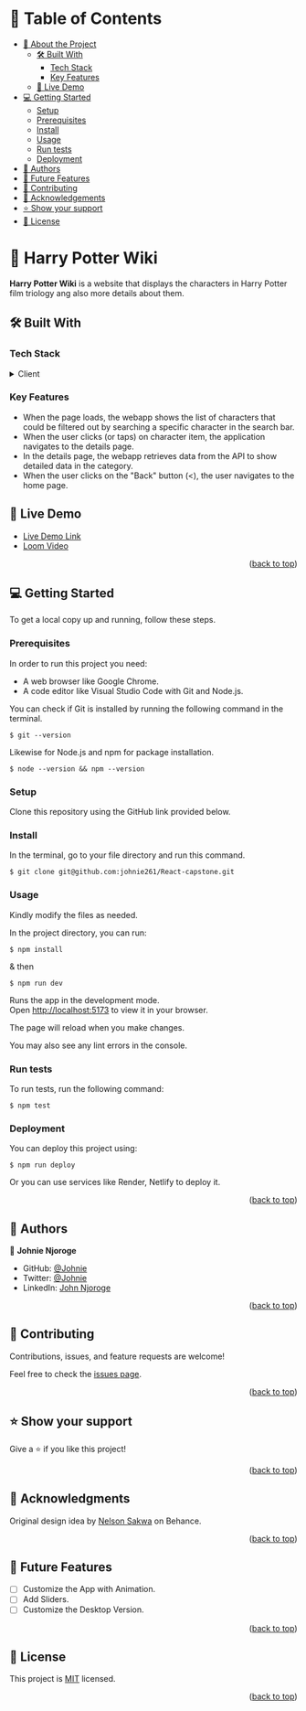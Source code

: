<a name="readme-top"></a>

# 📗 Table of Contents

- [📖 About the Project](#about-project)
  - [🛠 Built With](#built-with)
    - [Tech Stack](#tech-stack)
    - [Key Features](#key-features)
  - [🚀 Live Demo](#live-demo)
- [💻 Getting Started](#getting-started)
  - [Setup](#setup)
  - [Prerequisites](#prerequisites)
  - [Install](#install)
  - [Usage](#usage)
  - [Run tests](#run-tests)
  - [Deployment](#triangular_flag_on_post-deployment)
- [👥 Authors](#authors)
- [🔭 Future Features](#future-features)
- [🤝 Contributing](#contributing)
- [🙏 Acknowledgements](#acknowledgements)
- [⭐️ Show your support](#support)
- [📝 License](#license)

<!-- PROJECT DESCRIPTION -->

# 📖 Harry Potter Wiki <a name="about-project"></a>

<b>Harry Potter Wiki</b> is a website that displays the characters in Harry Potter film triology ang also more details about them.

## 🛠 Built With <a name="built-with"></a>

### Tech Stack <a name="tech-stack"></a>


<details>
  <summary>Client</summary>
  <ul>
    <li><a href="https://reactjs.org/">React.js</a></li>
  </ul>
</details>

### Key Features <a name="key-features"></a>

 - When the page loads, the webapp shows the list of characters that could be filtered out by searching a specific character in the search bar.
  - When the user clicks (or taps) on character item, the application navigates to the details page.
- In the details page, the webapp retrieves data from the API to show detailed data in the category.
 - When the user clicks on the "Back" button (<), the user navigates to the home page.

## 🚀 Live Demo <a name="live-demo"></a>


- [Live Demo Link](https://harry-potter-wiki.netlify.app/)
- [Loom Video](https://www.loom.com/share/3ca4c5c06ac74a429d90d40abce25b0b)

<p align="right">(<a href="#readme-top">back to top</a>)</p>

<!-- GETTING STARTED -->

## 💻 Getting Started <a name="getting-started"></a>


To get a local copy up and running, follow these steps.

### Prerequisites

In order to run this project you need:
-  A web browser like Google Chrome.
-  A code editor like Visual Studio Code with Git and Node.js.

You can check if Git is installed by running the following command in the terminal.
```
$ git --version
```

Likewise for Node.js and npm for package installation.
```
$ node --version && npm --version
```
### Setup

Clone this repository using the GitHub link provided below.


### Install

In the terminal, go to your file directory and run this command.

```
$ git clone git@github.com:johnie261/React-capstone.git
```



### Usage


Kindly modify the files as needed.

In the project directory, you can run:
```
$ npm install
```
& then
```
$ npm run dev
```
Runs the app in the development mode.\
Open [http://localhost:5173](http://localhost:5173) to view it in your browser.

The page will reload when you make changes.

You may also see any lint errors in the console.



### Run tests

To run tests, run the following command:

```
$ npm test
```



### Deployment

You can deploy this project using:

```
$ npm run deploy
```

Or you can use services like Render, Netlify to deploy it. 

<p align="right">(<a href="#readme-top">back to top</a>)</p>

<!-- AUTHORS -->

## 👥 Authors <a name="authors"></a>


👤 **Johnie Njoroge**

- GitHub: [@Johnie](https://github.com/johnie261)
- Twitter: [@Johnie](https://twitter.com/njorogejohnie)
- LinkedIn: [John Njoroge](https://www.linkedin.com/in/muturijohn/)


<p align="right">(<a href="#readme-top">back to top</a>)</p>





## 🤝 Contributing <a name="contributing"></a>

Contributions, issues, and feature requests are welcome!

Feel free to check the [issues page](../../issues/).

<p align="right">(<a href="#readme-top">back to top</a>)</p>



## ⭐️ Show your support <a name="support"></a>



Give a ⭐️ if you like this project!

<p align="right">(<a href="#readme-top">back to top</a>)</p>

## 🙏 Acknowledgments <a name="acknowledgements"></a>

Original design idea by [Nelson Sakwa](https://www.behance.net/sakwadesignstudio) on Behance.


<p align="right">(<a href="#readme-top">back to top</a>)</p>

## 🔭 Future Features <a name="future-features"></a>

- [ ]  Customize the App with Animation.
- [ ]  Add Sliders.
- [ ]  Customize the Desktop Version.

<p align="right">(<a href="#readme-top">back to top</a>)</p>

## 📝 License <a name="license"></a>

This project is [MIT](./LICENSE) licensed.

<p align="right">(<a href="#readme-top">back to top</a>)</p>
